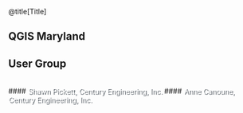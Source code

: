 @title[Title]
<br>
## QGIS Maryland
## User Group
<br>
#### <span style="color:#fff;text-shadow: 2px 2px #5b6269;">Shawn Pickett, Century Engineering, Inc.</span>
#### <span style="color:#fff;text-shadow: 2px 2px #5b6269;">Anne Canoune, Century Engineering, Inc.</span>